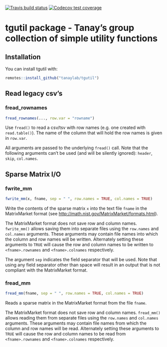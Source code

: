 
<!-- badges: start -->

[![Travis build
status](https://travis-ci.com/tanaylab/tgutil.svg?branch=master)](https://travis-ci.org/tanaylab/tgutil)
[![Codecov test
coverage](https://codecov.io/gh/tanaylab/tgutil/branch/master/graph/badge.svg)](https://codecov.io/gh/tanaylab/tgutil?branch=master)
<!-- badges: end -->

# tgutil package - Tanay’s group collection of simple utility functions

## Installation

You can install tgutil with:

``` r
remotes::install_github("tanaylab/tgutil")
```

## Read legacy csv’s

### fread\_rownames

``` r
fread_rownames(..., row.var = "rowname")
```

Use `fread()` to read a csv/tsv with row names (e.g. one created with
`read.table()`). The name of the column that will hold the row names is
given in `row.var`.

All arguments are passed to the underlying `fread()` call. Note that the
following arguments can’t be used (and will be silently ignored):
`header`, `skip`, `col.names`.

## Sparse Matrix I/O

### fwrite\_mm

``` r
fwrite_mm(x, fname, sep = " ", row.names = TRUE, col.names = TRUE)
```

Write the contents of the sparse matrix `x` into the text file `fname`
in the MatrixMarket format (see
<http://math.nist.gov/MatrixMarket/formats.html>).

The MatrixMarket format does not save row and column names.
`fwrite_mm()` allows saving them into separate files using the
`row.names` and `col.names` arguments. These arguments may contain file
names into which the column and row names will be written. Alternately
setting these arguments to `TRUE` will cause the row and column names to
be written to `<fname>.rownames` and `<fname>.colnames` respectively.

The argument `sep` indicates the field separator that will be used. Note
that using any field separator other than space will result in an output
that is not compliant with the MatrixMarket format.

### fread\_mm

``` r
fread_mm(fname, sep = " ", row.names = TRUE, col.names = TRUE)
```

Reads a sparse matrix in the MatrixMarket format from the file `fname`.

The MatrixMarket format does not save row and column names. `fread_mm()`
allows reading them from separate files using the `row.names` and
`col.names` arguments. These arguments may contain file names from which
the column and row names will be read. Alternately setting these
arguments to `TRUE` will cause the row and column names to be read from
`<fname>.rownames` and `<fname>.colnames` respectively.
